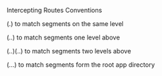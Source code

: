 Intercepting Routes Conventions

(.) to match segments on the same level

(..) to match segments one level above

(..)(..) to match segments two levels above

(...) to match segments form the root app directory